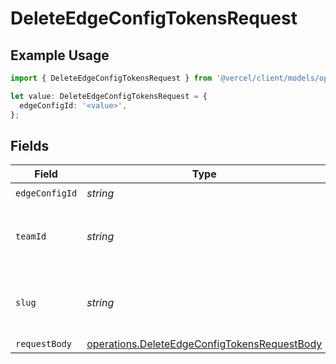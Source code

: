 # DeleteEdgeConfigTokensRequest

## Example Usage

```typescript
import { DeleteEdgeConfigTokensRequest } from '@vercel/client/models/operations';

let value: DeleteEdgeConfigTokensRequest = {
  edgeConfigId: '<value>',
};
```

## Fields

| Field          | Type                                                                                                         | Required           | Description                                              |
| -------------- | ------------------------------------------------------------------------------------------------------------ | ------------------ | -------------------------------------------------------- |
| `edgeConfigId` | _string_                                                                                                     | :heavy_check_mark: | N/A                                                      |
| `teamId`       | _string_                                                                                                     | :heavy_minus_sign: | The Team identifier to perform the request on behalf of. |
| `slug`         | _string_                                                                                                     | :heavy_minus_sign: | The Team slug to perform the request on behalf of.       |
| `requestBody`  | [operations.DeleteEdgeConfigTokensRequestBody](../../models/operations/deleteedgeconfigtokensrequestbody.md) | :heavy_minus_sign: | N/A                                                      |
